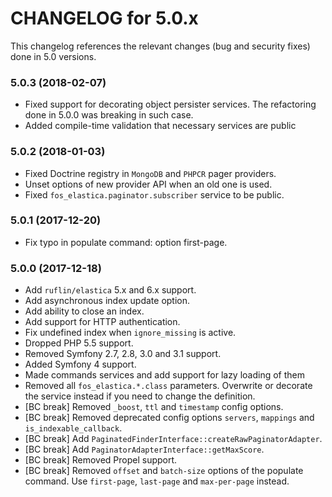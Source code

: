 CHANGELOG for 5.0.x
===================

This changelog references the relevant changes (bug and security fixes) done
in 5.0 versions.

### 5.0.3 (2018-02-07)

* Fixed support for decorating object persister services. The refactoring done in 5.0.0 was breaking in such case.
* Added compile-time validation that necessary services are public

### 5.0.2 (2018-01-03)

* Fixed Doctrine registry in `MongoDB` and `PHPCR` pager providers.
* Unset options of new provider API when an old one is used.
* Fixed `fos_elastica.paginator.subscriber` service to be public.

### 5.0.1 (2017-12-20)

* Fix typo in populate command: option first-page.

### 5.0.0 (2017-12-18)

* Add `ruflin/elastica` 5.x and 6.x support.
* Add asynchronous index update option.
* Add ability to close an index.
* Add support for HTTP authentication.
* Fix undefined index when `ignore_missing` is active.
* Dropped PHP 5.5 support.
* Removed Symfony 2.7, 2.8, 3.0 and 3.1 support.
* Added Symfony 4 support.
* Made commands services and add support for lazy loading of them
* Removed all `fos_elastica.*.class` parameters. Overwrite or decorate the service instead if you
   need to change the definition.
* [BC break] Removed `_boost`, `ttl` and `timestamp` config options.
* [BC break] Removed deprecated config options `servers`, `mappings` and `is_indexable_callback`.
* [BC break] Add `PaginatedFinderInterface::createRawPaginatorAdapter`.
* [BC break] Add `PaginatorAdapterInterface::getMaxScore`.
* [BC break] Removed Propel support.
* [BC break] Removed `offset` and `batch-size` options of the populate command.
    Use `first-page`, `last-page` and `max-per-page` instead.
